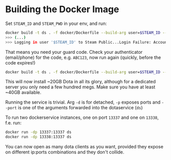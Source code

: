 # Building the Docker Image

Set `STEAM_ID` and `STEAM_PWD` in your env, and run:

```sh
docker build -t ds . -f docker/Dockerfile --build-arg user=$STEAM_ID --build-arg pwd=$STEAM_PWD --build-arg guard=
>>> (...)
>>> Logging in user '$STEAM_ID' to Steam Public...Login Failure: Account Logon Denied 
```

That means you need your guard code. Check your authenticator (email/phone) for the code, e.g.
`ABC123`, now run again (quickly, before the code expires!)
```sh
docker build -t ds . -f docker/Dockerfile --build-arg user=$STEAM_ID --build-arg pwd=$STEAM_PWD --build-arg guard=ABC123 
```
This will now install ~20GB Dota in all its glory, although for a dedicated server you only need a few
hundred megs. Make sure you have at least ~40GB available.

Running the service is trivial. Arg `-d` is for detached, `-p` exposes ports and `--port` is one
of the arguments forwarded into the dotaservice (`ds`)

To run two dockerservice instances, one on port `13337` and one on `13338`, f.e. run:

```sh
docker run -dp 13337:13337 ds
docker run -dp 13338:13337 ds
```

You can now open as many dota clients as you want, provided they expose on different ip:ports
combinations and they don't collide.
